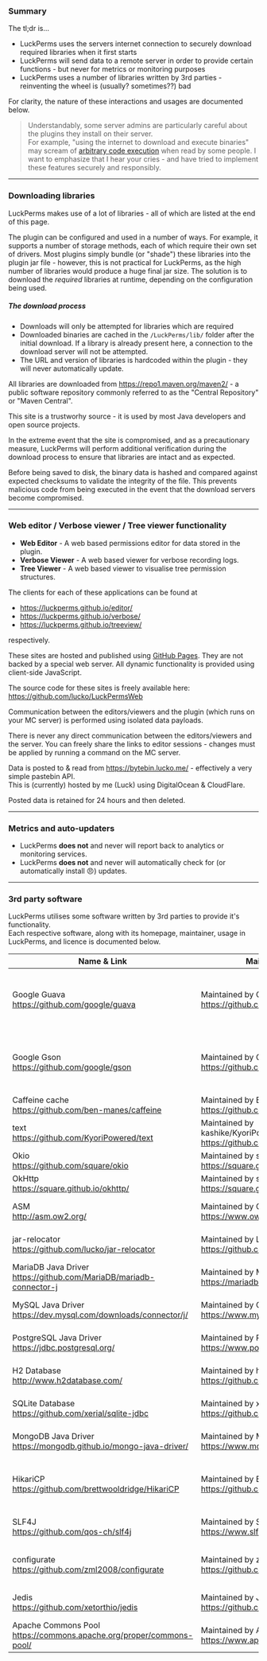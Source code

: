 ### Summary
The tl;dr is...

* LuckPerms uses the servers internet connection to securely download required libraries when it first starts
* LuckPerms will send data to a remote server in order to provide certain functions - but never for metrics or monitoring purposes
* LuckPerms uses a number of libraries written by 3rd parties - reinventing the wheel is (usually? sometimes??) bad

For clarity, the nature of these interactions and usages are documented below. 

> Understandably, some server admins are particularly careful about the plugins they install on their server.   
> For example, "using the internet to download and execute binaries" may scream of [arbitrary code execution](https://en.wikipedia.org/wiki/Arbitrary_code_execution) when read by some people. I want to emphasize that I hear your cries - and have tried to implement these features securely and responsibly.

___

### Downloading libraries

LuckPerms makes use of a lot of libraries - all of which are listed at the end of this page.

The plugin can be configured and used in a number of ways. For example, it supports a number of storage methods, each of which require their own set of drivers. Most plugins simply bundle (or "shade") these libraries into the plugin jar file - however, this is not practical for LuckPerms, as the high number of libraries would produce a huge final jar size. The solution is to download the *required* libraries at runtime, depending on the configuration being used.

##### The download process

* Downloads will only be attempted for libraries which are required
* Downloaded binaries are cached in the `/LuckPerms/lib/` folder after the initial download. If a library is already present here, a connection to the download server will not be attempted.
* The URL and version of libraries is hardcoded within the plugin - they will never automatically update.

All libraries are downloaded from https://repo1.maven.org/maven2/ - a public software repository commonly referred to as the "Central Repository" or "Maven Central".

This site is a trustworhy source - it is used by most Java developers and open source projects.

In the extreme event that the site is compromised, and as a precautionary measure, LuckPerms will perform additional verification during the download process to ensure that libraries are intact and as expected. 

Before being saved to disk, the binary data is hashed and compared against expected checksums to validate the integrity of the file. This prevents malicious code from being executed in the event that the download servers become compromised.

___

### Web editor / Verbose viewer / Tree viewer functionality

* **Web Editor** - A web based permissions editor for data stored in the plugin.
* **Verbose Viewer** - A web based viewer for verbose recording logs.
* **Tree Viewer** - A web based viewer to visualise tree permission structures.

The clients for each of these applications can be found at

* https://luckperms.github.io/editor/
* https://luckperms.github.io/verbose/
* https://luckperms.github.io/treeview/

respectively. 

These sites are hosted and published using [GitHub Pages](https://pages.github.com/). They are not backed by a special web server. All dynamic functionality is provided using client-side JavaScript.

The source code for these sites is freely available here: https://github.com/lucko/LuckPermsWeb

Communication between the editors/viewers and the plugin (which runs on your MC server) is performed using isolated data payloads.

There is never any direct communication between the editors/viewers and the server. You can freely share the links to editor sessions - changes must be applied by running a command on the MC server.

Data is posted to & read from https://bytebin.lucko.me/ - effectively a very simple pastebin API.   
This is (currently) hosted by me (Luck) using DigitalOcean & CloudFlare.

Posted data is retained for 24 hours and then deleted.

___

### Metrics and auto-updaters

* LuckPerms **does not** and never will report back to analytics or monitoring services.
* LuckPerms **does not** and never will automatically check for (or automatically install 😠) updates. 

___

### 3rd party software
LuckPerms utilises some software written by 3rd parties to provide it's functionality.   
Each respective software, along with its homepage, maintainer, usage in LuckPerms, and licence is documented below.

| Name & Link | Maintainer | Usage | License |
|-------------|------------|-------|---------|
| Google Guava <br> https://github.com/google/guava | Maintained by Google https://github.com/google | This is included in the jar file for *Bukkit-Legacy*, and provided by the Minecraft server on all other platforms. Provides a number of utilites used throughout the plugin | Apache License 2.0 https://github.com/google/guava/blob/master/COPYING |
| Google Gson <br> https://github.com/google/gson | Maintained by Google https://github.com/google | This is included in the jar file for *Bukkit-Legacy*, and provided by the Minecraft server on all other platforms. Used for reading/writing JSON data | Apache License 2.0 https://github.com/google/gson/blob/master/LICENSE |
| Caffeine cache <br> https://github.com/ben-manes/caffeine | Maintained by Ben Manes https://github.com/ben-manes | Downloaded at runtime. Caching utility | Apache License 2.0 https://github.com/ben-manes/caffeine/blob/master/LICENSE |
| text <br> https://github.com/KyoriPowered/text | Maintained by kashike/KyoriPowered https://github.com/KyoriPowered | Included in the plugin jar. Used for constructing text messages | MIT License https://github.com/KyoriPowered/text/blob/master/license.txt |
| Okio <br> https://github.com/square/okio | Maintained by square https://square.github.io/ | Downloaded at runtime. | Apache License 2.0 https://github.com/square/okio/blob/master/LICENSE.txt |
| OkHttp <br> https://square.github.io/okhttp/ | Maintained by square https://square.github.io/ | Downloaded at runtime. | Apache License 2.0 https://github.com/square/okhttp/blob/master/LICENSE.txt |
| ASM <br> http://asm.ow2.org/ | Maintained by OW2 https://www.ow2.org/ | Downloaded at runtime. Used to process downloaded dependencies | BSD 3-Clause License |
| jar-relocator <br> https://github.com/lucko/jar-relocator | Maintained by Luck (that's me!) https://github.com/lucko | Downloaded at runtime. Used to process downloaded dependencies | Apache License 2.0 https://github.com/lucko/jar-relocator/blob/master/LICENSE.txt |
| MariaDB Java Driver <br> https://github.com/MariaDB/mariadb-connector-j | Maintained by MariaDB https://mariadb.org/ | Downloaded at runtime if needed. Used to interact with the storage database | GNU Lesser General Public License v2.1 https://github.com/MariaDB/mariadb-connector-j/blob/master/LICENSE |
| MySQL Java Driver <br> https://dev.mysql.com/downloads/connector/j/ | Maintained by Oracle Corporation https://www.mysql.com/ | Downloaded at runtime if needed. Used to interact with the storage database | GNU General Public License v2.0 https://github.com/mysql/mysql-connector-j/blob/release/5.1/COPYING |
| PostgreSQL Java Driver <br> https://jdbc.postgresql.org/ | Maintained by PostgreSQL https://www.postgresql.org/ | Downloaded at runtime if needed. Used to interact with the storage database | BSD 2-clause License https://github.com/pgjdbc/pgjdbc/blob/master/LICENSE |
| H2 Database <br> http://www.h2database.com/ | Maintained by h2database https://github.com/h2database | Downloaded at runtime if needed. Used as a storage database | Mozilla Public License Version 2.0 or EPL 1.0 http://www.h2database.com/html/license.html |
| SQLite Database <br> https://github.com/xerial/sqlite-jdbc | Maintained by xerial https://github.com/xerial | Downloaded at runtime if needed. Used as a storage database | Apache License 2.0 https://github.com/xerial/sqlite-jdbc/blob/master/LICENSE |
| MongoDB Java Driver <br> https://mongodb.github.io/mongo-java-driver/ | Maintained by MongoDB https://www.mongodb.com/ | Downloaded at runtime if needed. Used to interact with the storage database | Apache License 2.0 https://github.com/mongodb/mongo-java-driver/blob/master/LICENSE.txt |
| HikariCP <br> https://github.com/brettwooldridge/HikariCP | Maintained by Brett Wooldridge https://github.com/brettwooldridge | Downloaded at runtime if needed. Used to manage connections with MySQL/MariaDB/PostgreSQL databases | Apache License 2.0 https://github.com/brettwooldridge/HikariCP/blob/dev/LICENSE |
| SLF4J <br> https://github.com/qos-ch/slf4j | Maintained by SLF4J https://www.slf4j.org/ | Downloaded at runtime if needed. Used by Hikari for logging. | MIT License https://github.com/qos-ch/slf4j/blob/master/LICENSE.txt |
| configurate <br> https://github.com/zml2008/configurate | Maintained by zml https://github.com/zml2008 | Downloaded at runtime if needed. Used to interact with flatfile storage types (yaml, json and hocon) | Apache License 2.0 https://github.com/zml2008/configurate/blob/master/LICENSE |
| Jedis <br> https://github.com/xetorthio/jedis | Maintained by Jonathan Leibiusky https://github.com/xetorthio | Downloaded at runtime if needed. Used to interact with the redis server | MIT License https://github.com/xetorthio/jedis/blob/master/LICENSE.txt |
| Apache Commons Pool <br> https://commons.apache.org/proper/commons-pool/ | Maintained by Apache https://www.apache.org/ | Downloaded at runtime if needed. Used by Jedis to pool Redis connections | Apache License 2.0 https://github.com/apache/commons-pool/blob/master/LICENSE.txt |

